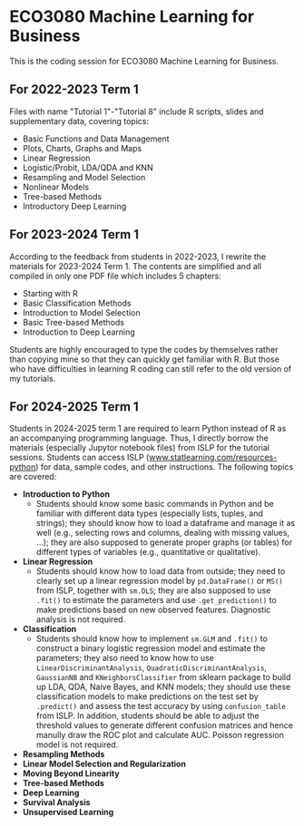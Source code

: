 # ECO3080 Machine Learning for Business
This is the coding session for ECO3080 Machine Learning for Business.
## For 2022-2023 Term 1
Files with name "Tutorial 1"-"Tutorial 8" include R scripts, slides and supplementary data, covering topics:
* Basic Functions and Data Management 
* Plots, Charts, Graphs and Maps
* Linear Regression
* Logistic/Probit, LDA/QDA and KNN 
* Resampling and Model Selection
* Nonlinear Models
* Tree-based Methods
* Introductory Deep Learning

## For 2023-2024 Term 1
According to the feedback from students in 2022-2023, I rewrite the materials for 2023-2024 Term 1. The contents are simplified and all compiled in only one PDF file which includes 5 chapters:
* Starting with R
* Basic Classification Methods
* Introduction to Model Selection
* Basic Tree-based Methods
* Introduction to Deep Learning

Students are highly encouraged to type the codes by themselves rather than copying mine so that they can quickly get familiar with R. But those who have difficulties in learning R coding can still refer to the old version of my tutorials. 

## For 2024-2025 Term 1
Students in 2024-2025 term 1 are required to learn Python instead of R as an accompanying programming language. Thus, I directly borrow the materials (especially Jupytor notebook files) from ISLP for the tutorial sessions. Students can access ISLP (www.statlearning.com/resources-python) for data, sample codes, and other instructions. The following topics are covered:
* **Introduction to Python**
  * Students should know some basic commands in Python and be familiar with different data types (especially lists, tuples, and strings); they should know how to load a dataframe and manage it as well (e.g., selecting rows and columns, dealing with missing values, ...); they are also supposed to generate proper graphs (or tables) for different types of variables (e.g., quantitative or qualitative).
* **Linear Regression**
  * Students should know how to load data from outside; they need to clearly set up a linear regression model by `pd.DataFrame()` or `MS()` from ISLP, together with `sm.OLS`; they are also supposed to use `.fit()` to  estimate the parameters and use `.get_prediction()` to make predictions based on new observed features. Diagnostic analysis is not required. 
* **Classification**
  * Students should know how to implement `sm.GLM` and `.fit()` to construct a binary logistic regression model and estimate the parameters; they also need to know how to use `LinearDiscriminantAnalysis`, `QuadraticDiscriminantAnalysis`, `GaussianNB` and `KNeighborsClassifier` from sklearn package to build up LDA, QDA, Naive Bayes, and KNN models; they should use these classification models to make predictions on the test set by `.predict()` and assess the test accuracy by using `confusion_table` from ISLP. In addition, students should be able to adjust the threshold values to generate different confusion matrices and hence manully draw the ROC plot and calculate AUC. Poisson regression model is not required. 
* **Resampling Methods**
* **Linear Model Selection and Regularization**
* **Moving Beyond Linearity**
* **Tree-based Methods**
* **Deep Learning**
* **Survival Analysis**
* **Unsupervised Learning**
